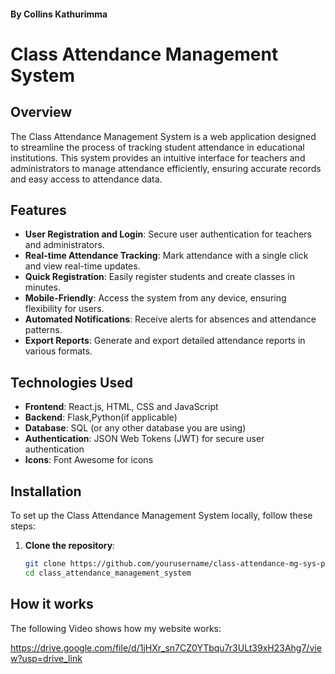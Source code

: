  #### By Collins Kathurimma ###


# Class Attendance Management System

## Overview

The Class Attendance Management System is a web application designed to streamline the process of tracking student attendance in educational institutions. This system provides an intuitive interface for teachers and administrators to manage attendance efficiently, ensuring accurate records and easy access to attendance data.

## Features

- **User  Registration and Login**: Secure user authentication for teachers and administrators.
- **Real-time Attendance Tracking**: Mark attendance with a single click and view real-time updates.
- **Quick Registration**: Easily register students and create classes in minutes.
- **Mobile-Friendly**: Access the system from any device, ensuring flexibility for users.
- **Automated Notifications**: Receive alerts for absences and attendance patterns.
- **Export Reports**: Generate and export detailed attendance reports in various formats.

## Technologies Used

- **Frontend**: React.js, HTML, CSS and JavaScript
- **Backend**: Flask,Python(if applicable)
- **Database**: SQL (or any other database you are using)
- **Authentication**: JSON Web Tokens (JWT) for secure user authentication
- **Icons**: Font Awesome for icons

## Installation

To set up the Class Attendance Management System locally, follow these steps:

1. **Clone the repository**:
   ```bash
   git clone https://github.com/yourusername/class-attendance-mg-sys-projo.git
   cd class_attendance_management_system

## How it works

The following Video shows how my website works:

https://drive.google.com/file/d/1jHXr_sn7CZ0YTbqu7r3ULt39xH23Ahg7/view?usp=drive_link
